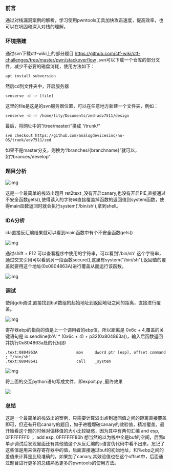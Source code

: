 ### 前言

通过对栈漏洞案例的解析，学习使用pwntools工具加快攻击速度，提高效率，也可以在巩固和深入对栈的理解。

### 环境搭建

通过svn下载ctf-wiki上的部分题目   https://github.com/ctf-wiki/ctf-challenges/tree/master/pwn/stackoverflow ,svn可以下载一个仓库的部分文件，减少不必要的磁盘消耗，使用方法如下：

```
apt install subversion 
```

然后cd到文件夹中，开启服务器

```
svnserve -d -r [file]
```

这里的file是这是的svn服务器位置，可以在任意地方新建一个文件夹，例如：

```
svnserve -d -r /home/lity/Documents/zed-adv7511/design
```

最后，将网址中的“/tree/master/”换成 “/trunk/”

```
svn checkout https://github.com/analogdevicesinc/no-OS/trunk/adv7511/zed
```

如果不是master分支，则换为“/branches/{branchname}”就可以，如“/brances/develop"

### 题目分析

![img](H:\CVE_download\stack_overflow\00.PNG)

这是一个最简单的栈溢出题目 ret2text ,没有开启canary,也没有开启PIE,直接通过不安全函数gets(),使得读入的字符串直接覆盖掉函数的返回值到system函数，使得main函数返回时就会执行system('/bin/sh'),拿到shell。

### IDA分析

ida直接反汇编结果就可以看到main函数中有个不安全函数gets()

![img](H:\CVE_download\stack_overflow\01.PNG)

通过shift + F12 可以查看程序中使用的字符串，可以看到'/bin/sh' 这个字符串，通过交叉引用可以看到另一段函数secure(),这里有system("/bin/sh"),返回值的覆盖就要用这个地址(0x0804863A)进行覆盖从而运行该函数。

![img](H:\CVE_download\stack_overflow\02.PNG)

### 调试

使用gdb调试,直接找到buf数组的起始地址到返回地址之间的距离，直接进行覆盖。

![img](H:\CVE_download\stack_overflow\03.PNG)

寄存器ebp的指向的值是上一个调用者的ebp值，所以距离是 0x6c + 4,覆盖的关键语句是 io.sendline(b'A' * (0x6c + 4) + p32(0x804863a))，输入后函数返回并执行0x804863a处的代码即

```
.text:0804863A                 mov     dword ptr [esp], offset command ; "/bin/sh"
.text:08048641                 call    _system
```

![img](H:\CVE_download\stack_overflow\04.PNG)

将上面的交互python语句写成文件，即expoit.py ,最终效果

![](H:\CVE_download\stack_overflow\05.PNG)

### 总结

这是一个最简单的栈溢出的案例，只需要计算溢出点到返回值之间的距离直接覆盖即可，但还有开启canary的题目，如子进程爆破canary的效验值，精准覆盖。最开始看这个题的时候对偏移值的大小比较疑惑，因为其中有两句汇编 and     esp, 0FFFFFFF0     ；   add     esp, 0FFFFFF80h 想当然的以为栈中全是buf的空间，后面s单步调试后发现里面还有其他值这个从反汇编的c语言伪代码中看不出来，忘记了这些值是用来保存寄存器中的值，后面直接通过buf的初始地址，和%ebp之间的差值来计算是比较准确的，如果加了canary,其效验值也在这个offset中，后面通过题目进行更多的总结熟悉更多的pwntools的使用方法。
